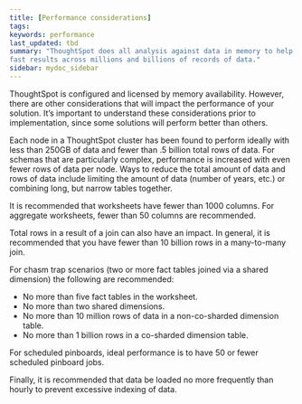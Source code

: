 ```yaml
---
title: [Performance considerations]
tags:
keywords: performance
last_updated: tbd
summary: "ThoughtSpot does all analysis against data in memory to help achieve
fast results across millions and billions of records of data."
sidebar: mydoc_sidebar
---
```

ThoughtSpot is configured and licensed by memory availability. However, there
are other considerations that will impact the performance of your solution. It’s
important to understand these considerations prior to implementation, since some
solutions will perform better than others.

Each node in a ThoughtSpot cluster has been found to perform ideally with less
than 250GB of data and fewer than .5 billion total rows of data. For schemas
that are particularly complex, performance is increased with even fewer rows of
data per node. Ways to reduce the total amount of data and rows of data include
limiting the amount of data (number of years, etc.) or combining long, but
narrow tables together.

It is recommended that worksheets have fewer than 1000 columns. For aggregate
worksheets, fewer than 50 columns are recommended.

Total rows in a result of a join can also have an impact. In general, it is
recommended that you have fewer than 10 billion rows in a many-to-many join.

For chasm trap scenarios (two or more fact tables joined via a shared dimension)
the following are recommended:

* No more than five fact tables in the worksheet.
* No more than two shared dimensions.
* No more than 10 million rows of data in a non-co-sharded dimension table.
* No more than 1 billion rows in a co-sharded dimension table.

For scheduled pinboards, ideal performance is to have 50 or fewer scheduled
pinboard jobs.

Finally, it is recommended that data be loaded no more frequently
than hourly to prevent excessive indexing of data.
